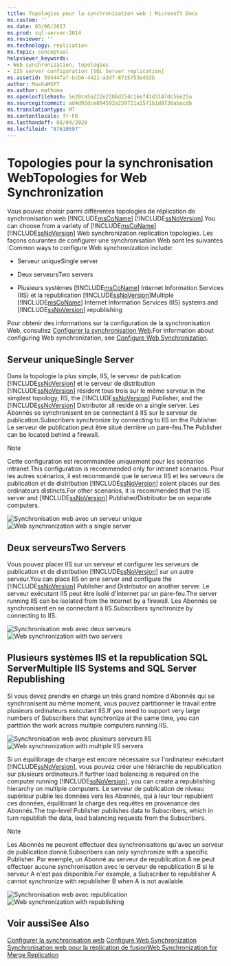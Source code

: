 ```yaml
---
title: Topologies pour la synchronisation web | Microsoft Docs
ms.custom: ''
ms.date: 03/06/2017
ms.prod: sql-server-2014
ms.reviewer: ''
ms.technology: replication
ms.topic: conceptual
helpviewer_keywords:
- Web synchronization, topologies
- IIS server configuration [SQL Server replication]
ms.assetid: 59444faf-bcb6-4421-a3df-8715753e453b
author: MashaMSFT
ms.author: mathoma
ms.openlocfilehash: 5e28ca5a222e2286d154c16ef41d3147dc56e25a
ms.sourcegitcommit: ad4d92dce894592a259721a1571b1d8736abacdb
ms.translationtype: MT
ms.contentlocale: fr-FR
ms.lasthandoff: 08/04/2020
ms.locfileid: "87610597"
---
```

# <a name="topologies-for-web-synchronization"></a><span data-ttu-id="72885-102">Topologies pour la synchronisation Web</span><span class="sxs-lookup"><span data-stu-id="72885-102">Topologies for Web Synchronization</span></span>
  <span data-ttu-id="72885-103">Vous pouvez choisir parmi différentes topologies de réplication de synchronisation web [!INCLUDE[msCoName](../../includes/msconame-md.md)] [!INCLUDE[ssNoVersion](../../includes/ssnoversion-md.md)].</span><span class="sxs-lookup"><span data-stu-id="72885-103">You can choose from a variety of [!INCLUDE[msCoName](../../includes/msconame-md.md)] [!INCLUDE[ssNoVersion](../../includes/ssnoversion-md.md)] Web synchronization replication topologies.</span></span> <span data-ttu-id="72885-104">Les façons courantes de configurer une synchronisation Web sont les suivantes :</span><span class="sxs-lookup"><span data-stu-id="72885-104">Common ways to configure Web synchronization include:</span></span>  
  
-   <span data-ttu-id="72885-105">Serveur unique</span><span class="sxs-lookup"><span data-stu-id="72885-105">Single server</span></span>  
  
-   <span data-ttu-id="72885-106">Deux serveurs</span><span class="sxs-lookup"><span data-stu-id="72885-106">Two servers</span></span>  
  
-   <span data-ttu-id="72885-107">Plusieurs systèmes [!INCLUDE[msCoName](../../includes/msconame-md.md)] Internet Information Services (IIS) et la republication [!INCLUDE[ssNoVersion](../../includes/ssnoversion-md.md)]</span><span class="sxs-lookup"><span data-stu-id="72885-107">Multiple [!INCLUDE[msCoName](../../includes/msconame-md.md)] Internet Information Services (IIS) systems and [!INCLUDE[ssNoVersion](../../includes/ssnoversion-md.md)] republishing</span></span>  
  
 <span data-ttu-id="72885-108">Pour obtenir des informations sur la configuration de la synchronisation Web, consultez [Configurer la synchronisation Web](configure-web-synchronization.md).</span><span class="sxs-lookup"><span data-stu-id="72885-108">For information about configuring Web synchronization, see [Configure Web Synchronization](configure-web-synchronization.md).</span></span>  
  
## <a name="single-server"></a><span data-ttu-id="72885-109">Serveur unique</span><span class="sxs-lookup"><span data-stu-id="72885-109">Single Server</span></span>  
 <span data-ttu-id="72885-110">Dans la topologie la plus simple, IIS, le serveur de publication [!INCLUDE[ssNoVersion](../../includes/ssnoversion-md.md)] et le serveur de distribution [!INCLUDE[ssNoVersion](../../includes/ssnoversion-md.md)] résident tous trois sur le même serveur.</span><span class="sxs-lookup"><span data-stu-id="72885-110">In the simplest topology, IIS, the [!INCLUDE[ssNoVersion](../../includes/ssnoversion-md.md)] Publisher, and the [!INCLUDE[ssNoVersion](../../includes/ssnoversion-md.md)] Distributor all reside on a single server.</span></span> <span data-ttu-id="72885-111">Les Abonnés se synchronisent en se connectant à IIS sur le serveur de publication.</span><span class="sxs-lookup"><span data-stu-id="72885-111">Subscribers synchronize by connecting to IIS on the Publisher.</span></span> <span data-ttu-id="72885-112">Le serveur de publication peut être situé derrière un pare-feu.</span><span class="sxs-lookup"><span data-stu-id="72885-112">The Publisher can be located behind a firewall.</span></span>  
  
> [!NOTE]  
>  <span data-ttu-id="72885-113">Cette configuration est recommandée uniquement pour les scénarios intranet.</span><span class="sxs-lookup"><span data-stu-id="72885-113">This configuration is recommended only for intranet scenarios.</span></span> <span data-ttu-id="72885-114">Pour les autres scénarios, il est recommandé que le serveur IIS et les serveurs de publication et de distribution [!INCLUDE[ssNoVersion](../../includes/ssnoversion-md.md)] soient placés sur des ordinateurs distincts.</span><span class="sxs-lookup"><span data-stu-id="72885-114">For other scenarios, it is recommended that the IIS server and [!INCLUDE[ssNoVersion](../../includes/ssnoversion-md.md)] Publisher/Distributor be on separate computers.</span></span>  
  
 <span data-ttu-id="72885-115">![Synchronisation web avec un serveur unique](media/web-sync02.gif "Synchronisation web avec un serveur unique")</span><span class="sxs-lookup"><span data-stu-id="72885-115">![Web synchronization with a single server](media/web-sync02.gif "Web synchronization with a single server")</span></span>  
  
## <a name="two-servers"></a><span data-ttu-id="72885-116">Deux serveurs</span><span class="sxs-lookup"><span data-stu-id="72885-116">Two Servers</span></span>  
 <span data-ttu-id="72885-117">Vous pouvez placer IIS sur un serveur et configurer les serveurs de publication et de distribution [!INCLUDE[ssNoVersion](../../includes/ssnoversion-md.md)] sur un autre serveur.</span><span class="sxs-lookup"><span data-stu-id="72885-117">You can place IIS on one server and configure the [!INCLUDE[ssNoVersion](../../includes/ssnoversion-md.md)] Publisher and Distributor on another server.</span></span> <span data-ttu-id="72885-118">Le serveur exécutant IIS peut être isolé d'Internet par un pare-feu.</span><span class="sxs-lookup"><span data-stu-id="72885-118">The server running IIS can be isolated from the Internet by a firewall.</span></span> <span data-ttu-id="72885-119">Les Abonnés se synchronisent en se connectant à IIS.</span><span class="sxs-lookup"><span data-stu-id="72885-119">Subscribers synchronize by connecting to IIS.</span></span>  
  
 <span data-ttu-id="72885-120">![Synchronisation web avec deux serveurs](media/web-sync03.gif "Synchronisation web avec deux serveurs")</span><span class="sxs-lookup"><span data-stu-id="72885-120">![Web synchronization with two servers](media/web-sync03.gif "Web synchronization with two servers")</span></span>  
  
## <a name="multiple-iis-systems-and-sql-server-republishing"></a><span data-ttu-id="72885-121">Plusieurs systèmes IIS et la republication SQL Server</span><span class="sxs-lookup"><span data-stu-id="72885-121">Multiple IIS Systems and SQL Server Republishing</span></span>  
 <span data-ttu-id="72885-122">Si vous devez prendre en charge un très grand nombre d'Abonnés qui se synchronisent au même moment, vous pouvez partitionner le travail entre plusieurs ordinateurs exécutant IIS.</span><span class="sxs-lookup"><span data-stu-id="72885-122">If you need to support very large numbers of Subscribers that synchronize at the same time, you can partition the work across multiple computers running IIS.</span></span>  
  
 <span data-ttu-id="72885-123">![Synchronisation web avec plusieurs serveurs IIS](media/web-sync04.gif "Synchronisation web avec plusieurs serveurs IIS")</span><span class="sxs-lookup"><span data-stu-id="72885-123">![Web synchronization with multiple IIS servers](media/web-sync04.gif "Web synchronization with multiple IIS servers")</span></span>  
  
 <span data-ttu-id="72885-124">Si un équilibrage de charge est encore nécessaire sur l'ordinateur exécutant [!INCLUDE[ssNoVersion](../../includes/ssnoversion-md.md)], vous pouvez créer une hiérarchie de republication sur plusieurs ordinateurs.</span><span class="sxs-lookup"><span data-stu-id="72885-124">If further load balancing is required on the computer running [!INCLUDE[ssNoVersion](../../includes/ssnoversion-md.md)], you can create a republishing hierarchy on multiple computers.</span></span> <span data-ttu-id="72885-125">Le serveur de publication de niveau supérieur publie les données vers les Abonnés, qui à leur tour republient ces données, équilibrant la charge des requêtes en provenance des Abonnés.</span><span class="sxs-lookup"><span data-stu-id="72885-125">The top-level Publisher publishes data to Subscribers, which in turn republish the data, load balancing requests from the Subscribers.</span></span>  
  
> [!NOTE]  
>  <span data-ttu-id="72885-126">Les Abonnés ne peuvent effectuer des synchronisations qu'avec un serveur de publication donné.</span><span class="sxs-lookup"><span data-stu-id="72885-126">Subscribers can only synchronize with a specific Publisher.</span></span> <span data-ttu-id="72885-127">Par exemple, un Abonné au serveur de republication A ne peut effectuer aucune synchronisation avec le serveur de republication B si le serveur A n'est pas disponible.</span><span class="sxs-lookup"><span data-stu-id="72885-127">For example, a Subscriber to republisher A cannot synchronize with republisher B when A is not available.</span></span>  
  
 <span data-ttu-id="72885-128">![Synchronisation web avec republication](media/web-sync05.gif "Synchronisation web avec republication")</span><span class="sxs-lookup"><span data-stu-id="72885-128">![Web synchronization with republishing](media/web-sync05.gif "Web synchronization with republishing")</span></span>  
  
## <a name="see-also"></a><span data-ttu-id="72885-129">Voir aussi</span><span class="sxs-lookup"><span data-stu-id="72885-129">See Also</span></span>  
 <span data-ttu-id="72885-130">[Configurer la synchronisation web](configure-web-synchronization.md) </span><span class="sxs-lookup"><span data-stu-id="72885-130">[Configure Web Synchronization](configure-web-synchronization.md) </span></span>  
 [<span data-ttu-id="72885-131">Synchronisation web pour la réplication de fusion</span><span class="sxs-lookup"><span data-stu-id="72885-131">Web Synchronization for Merge Replication</span></span>](web-synchronization-for-merge-replication.md)  
  
  
